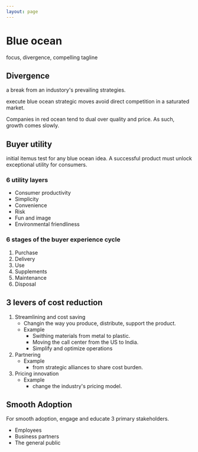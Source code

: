 ```yaml
---
layout: page
---
```


# Blue ocean

focus, divergence, compelling tagline

## Divergence

a break from an industory's prevailing strategies.

execute blue ocean strategic moves avoid direct competition in a saturated market.




Companies in red ocean tend to dual over quality and price. As such, growth comes slowly.


## Buyer utility

initial itemus test for any blue ocean idea.
A successful product must unlock exceptional utility for consumers.

### 6 utility layers

* Consumer productivity
* Simplicity
* Convenience
* Risk
* Fun and image
* Environmental friendliness

### 6 stages of the buyer experience cycle

1. Purchase
1. Delivery
1. Use
1. Supplements
1. Maintenance
1. Disposal


## 3 levers of cost reduction

1. Streamlining and cost saving
    * Changin the way you produce, distribute, support the product.
    * Example
        * Swithing materials from metal to plastic.
        * Moving the call center from the US to India.
        * Simplify and optimize operations
1. Partnering
    * Example
        * from strategic alliances to share cost burden.
1. Pricing innovation
    * Example
        * change the industry's pricing model.

## Smooth Adoption

For smooth adoption, engage and educate 3 primary stakeholders.

* Employees
* Business partners
* The general public
